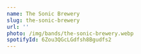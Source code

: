 ```yaml
---
name: The Sonic Brewery
slug: the-sonic-brewery
url: ''
photo: /img/bands/the-sonic-brewery.webp
spotifyId: 6Zou3QGcLGdfsh8Bgudfs2
---
```

